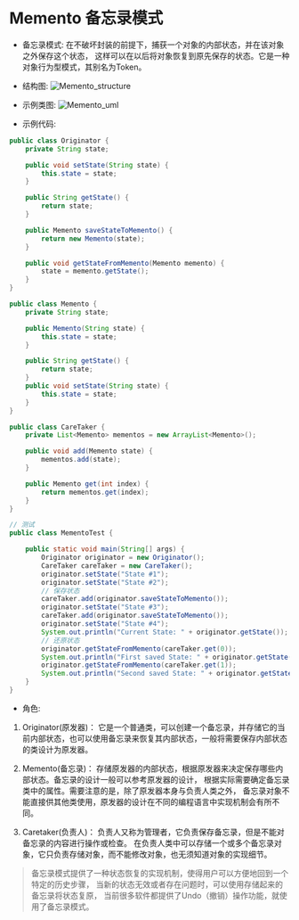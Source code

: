 # Memento 备忘录模式

- 备忘录模式:
在不破坏封装的前提下，捕获一个对象的内部状态，并在该对象之外保存这个状态，
这样可以在以后将对象恢复到原先保存的状态。它是一种对象行为型模式，其别名为Token。

- 结构图:
![Memento_structure](http://git.oschina.net/longshu/DesignPatterns/raw/master/images/20.Memento_structure.png)

- 示例类图:
![Memento_uml](http://git.oschina.net/longshu/DesignPatterns/raw/master/images/20.Memento_uml.png)

- 示例代码:
```java
public class Originator {
	private String state;

	public void setState(String state) {
		this.state = state;
	}

	public String getState() {
		return state;
	}

	public Memento saveStateToMemento() {
		return new Memento(state);
	}

	public void getStateFromMemento(Memento memento) {
		state = memento.getState();
	}
}

public class Memento {
	private String state;

	public Memento(String state) {
		this.state = state;
	}

	public String getState() {
		return state;
	}
	public void setState(String state) {
		this.state = state;
	}
}

public class CareTaker {
	private List<Memento> mementos = new ArrayList<Memento>();

	public void add(Memento state) {
		mementos.add(state);
	}

	public Memento get(int index) {
		return mementos.get(index);
	}
}

// 测试
public class MementoTest {

	public static void main(String[] args) {
		Originator originator = new Originator();
		CareTaker careTaker = new CareTaker();
		originator.setState("State #1");
		originator.setState("State #2");
		// 保存状态
		careTaker.add(originator.saveStateToMemento());
		originator.setState("State #3");
		careTaker.add(originator.saveStateToMemento());
		originator.setState("State #4");
		System.out.println("Current State: " + originator.getState());
		// 还原状态
		originator.getStateFromMemento(careTaker.get(0));
		System.out.println("First saved State: " + originator.getState());
		originator.getStateFromMemento(careTaker.get(1));
		System.out.println("Second saved State: " + originator.getState());
	}
}
```

- 角色:
1. Originator(原发器)：
它是一个普通类，可以创建一个备忘录，并存储它的当前内部状态，也可以使用备忘录来恢复其内部状态，一般将需要保存内部状态的类设计为原发器。

2. Memento(备忘录)：
存储原发器的内部状态，根据原发器来决定保存哪些内部状态。备忘录的设计一般可以参考原发器的设计，
根据实际需要确定备忘录类中的属性。需要注意的是，除了原发器本身与负责人类之外，
备忘录对象不能直接供其他类使用，原发器的设计在不同的编程语言中实现机制会有所不同。

3. Caretaker(负责人)：
负责人又称为管理者，它负责保存备忘录，但是不能对备忘录的内容进行操作或检查。
在负责人类中可以存储一个或多个备忘录对象，它只负责存储对象，而不能修改对象，也无须知道对象的实现细节。

> 备忘录模式提供了一种状态恢复的实现机制，使得用户可以方便地回到一个特定的历史步骤，
当新的状态无效或者存在问题时，可以使用存储起来的备忘录将状态复原，
当前很多软件都提供了Undo（撤销）操作功能，就使用了备忘录模式。

